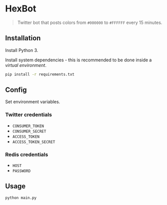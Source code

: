 # HexBot
> Twitter bot that posts colors from `#000000` to `#FFFFFF` every 15 minutes.


## Installation

Install Python 3.

Install system dependencies - this is recommended to be done inside a _virtual environment_.

```sh
pip install -r requirements.txt
```


## Config

Set environment variables.


### Twitter credentials

- `CONSUMER_TOKEN`
- `CONSUMER_SECRET`
- `ACCESS_TOKEN`
- `ACCESS_TOKEN_SECRET`

### Redis credentials

- `HOST`
- `PASSWORD`


## Usage

```sh
python main.py
```

